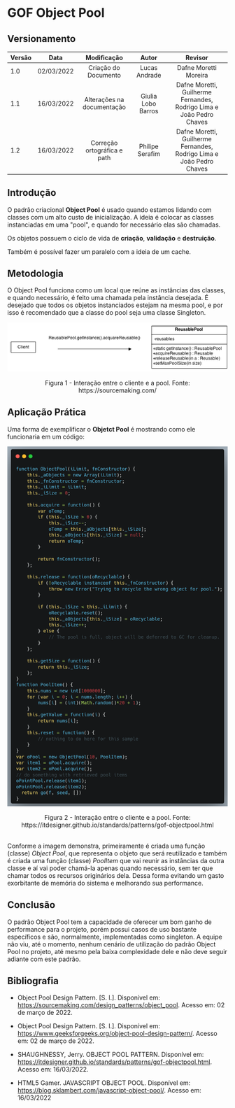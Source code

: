 # GOF Object Pool

## Versionamento

| Versão |    Data    |         Modificação         |       Autor        |                               Revisor                                |
| ------ | :--------: | :-------------------------: | :----------------: | :------------------------------------------------------------------: |
| 1.0    | 02/03/2022 |    Criação do Documento     |   Lucas Andrade    |                        Dafne Moretti Moreira                         |
| 1.1    | 16/03/2022 | Alterações na documentação  | Giulia Lobo Barros | Dafne Moretti, Guilherme Fernandes, Rodrigo Lima e João Pedro Chaves |
| 1.2    | 16/03/2022 | Correção ortográfica e path |  Philipe Serafim   | Dafne Moretti, Guilherme Fernandes, Rodrigo Lima e João Pedro Chaves |

## Introdução

O padrão criacional **Object Pool** é usado quando estamos lidando com classes com um alto custo de inicialização. A ideia é colocar as classes instanciadas em uma "pool", e quando for necessário elas são chamadas.

Os objetos possuem o ciclo de vida de **criação**, **validação** e **destruição**.

Também é possível fazer um paralelo com a ideia de um cache.

## Metodologia

O Object Pool funciona como um local que reúne as instâncias das classes, e quando necessário, é feito uma chamada pela instância desejada. É desejado que todos os objetos instanciados estejam na mesma pool, e por isso é recomendado que a classe do pool seja uma classe Singleton.

![](../../assets/images/GOF-Object_Pool-Example.png)

<figcaption style="text-align: center">Figura 1 - Interação entre o cliente e a pool. Fonte: https://sourcemaking.com/</figcaption>

## Aplicação Prática

Uma forma de exemplificar o **Objetct Pool** é mostrando como ele funcionaria em um código:

![](../../assets/images/object_pool_example.png)

<figcaption style="text-align: center">Figura 2 - Interação entre o cliente e a pool. Fonte: https://itdesigner.github.io/standards/patterns/gof-objectpool.html</figcaption> </br>

Conforme a imagem demonstra, primeiramente é criada uma função (classe) _Object Pool_, que representa o objeto que será reutilizado e também é criada uma função (classe) _PoolItem_ que vai reunir as instâncias da outra classe e aí vai poder chamá-la apenas quando necessário, sem ter que chamar todos os recursos originários dela. Dessa forma evitando um gasto exorbitante de memória do sistema e melhorando sua performance.

## Conclusão

O padrão Object Pool tem a capacidade de oferecer um bom ganho de performance para o projeto, porém possui casos de uso bastante específicos e são, normalmente, implementadas como singleton. A equipe não viu, até o momento, nenhum cenário de utilização do padrão Object Pool no projeto, até mesmo pela baixa complexidade dele e não deve seguir adiante com este padrão.

## Bibliografia

- Object Pool Design Pattern. [S. l.]. Disponível em: https://sourcemaking.com/design_patterns/object_pool. Acesso em: 02 de março de 2022.

- Object Pool Design Pattern. [S. l.]. Disponível em: https://www.geeksforgeeks.org/object-pool-design-pattern/. Acesso em: 02 de março de 2022.

- SHAUGHNESSY, Jerry. OBJECT POOL PATTERN. Disponível em: https://itdesigner.github.io/standards/patterns/gof-objectpool.html. Acesso em: 16/03/2022.

- HTML5 Gamer. JAVASCRIPT OBJECT POOL. Disponível em: https://blog.sklambert.com/javascript-object-pool/. Acesso em: 16/03/2022
